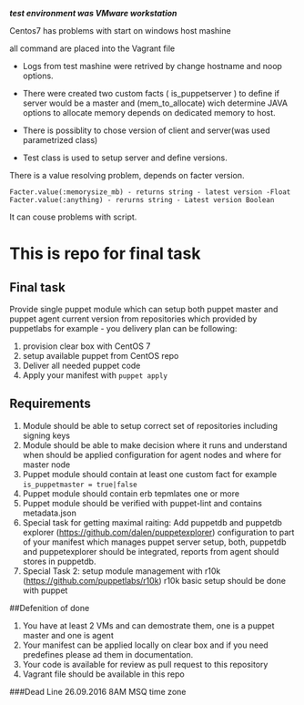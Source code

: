 ***test environment was VMware workstation***

Centos7 has problems with start on windows host mashine

all command are placed into the Vagrant file

- Logs from test mashine were retrived by change hostname and noop options.

- There were created two custom facts ( is_puppetserver ) to define if server would be a master
and (mem_to_allocate) wich determine JAVA options to allocate memory depends on dedicated memory to host.

- There is possiblity to chose version of client and server(was used parametrized class)

- Test class is used to setup server and define versions.

There is a value resolving problem, depends on facter version.
```
Facter.value(:memorysize_mb) - returns string - latest version -Float
Facter.value(:anything) - rerurns string - Latest version Boolean
```
It can couse problems with script.

# This is repo for final task 
## Final task
Provide single puppet module which can setup both puppet master and puppet agent current version from repositories which provided by puppetlabs for example - you delivery plan can be following:
  1. provision clear box with CentOS 7
  2. setup available puppet from CentOS repo
  3. Deliver all needed puppet code
  4. Apply your manifest with `puppet apply`
  
## Requirements

 1. Module should be able to setup correct set of repositories including signing keys
 2. Module should be able to make decision where it runs and understand when should be applied configuration for agent nodes and where for master node
 3. Puppet module should contain at least one custom fact for example `is_puppetmaster = true|false`
 4. Puppet module should contain erb tepmlates one or more
 5. Puppet module should be verified with puppet-lint and contains metadata.json
   5. Special task for getting maximal raiting: Add puppetdb and puppetdb explorer (https://github.com/dalen/puppetexplorer) configuration to part of your manifest which manages puppet server setup, both, puppetdb and puppetexplorer should be integrated, reports from agent should stores in puppetdb.
   6. Special Task 2: setup module management with r10k (https://github.com/puppetlabs/r10k) r10k basic setup should be done with puppet
   
##Defenition of done

 1. You have at least 2 VMs and can demostrate them, one is a puppet master and one is agent
 2. Your manifest can be applied locally on clear box and if you need predefines please ad them in documentation.
 3. Your code is available for review as pull request to this repository
 4. Vagrant file should be available in this repo
 
###Dead Line 26.09.2016 8AM MSQ time zone
